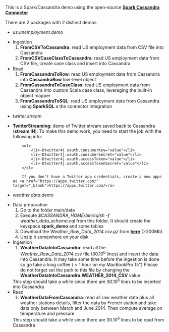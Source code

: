 This is a Spark/Cassandra demo using the open-source **[Spark Cassandra Connector]**

There are 2 packages with 2 distinct demos

* _us.unemployment.demo_
<ul>
    <li> Ingestion
        <ol>
            <li> <strong>FromCSVToCassandra</strong>: read US employment data from CSV file into Cassandra</li>
            <li> <strong>FromCSVCaseClassToCassandra</strong>: read US employment data from CSV file, create case class and insert into Cassandra</li>
        </ol>
    </li>
    <li> Read
        <ol>
            <li> <strong>FromCassandraToRow</strong>: read US employment data from Cassandra into <strong>CassandraRow</strong> low-level object</li>
            <li> <strong>FromCassandraToCaseClass</strong>: read US employment data from Cassandra into custom Scala case class, leveraging the built-in object mapper</li>
            <li> <strong>FromCassandraToSQL</strong>: read US employment data from Cassandra using <strong>SparkSQL</strong> a the connector integration
        </ol>
    </li>        
</ul>

* _twitter.stream_
<ul>
    <li> <strong>TwitterStreaming</strong>: demo of Twitter stream saved back to Cassandra (<strong>stream IN</strong>). To make this demo work, you need to start the job with the following info:

        <ol>
            <li>-Dtwitter4j.oauth.consumerKey="value"</li>
            <li>-Dtwitter4j.oauth.consumerSecret="value"</li>
            <li>-Dtwitter4j.oauth.accessToken="value"</li>
            <li>-Dtwitter4j.oauth.accessTokenSecret="value"</li>
        </ol>
        
        If you don't have a Twitter app credentials, create a new apps at <a href="https://apps.twitter.com/" target="_blank">https://apps.twitter.com/</a>
  </li>
</ul>
 
* _weather.data.demo_
<ul>
    <li> Data preparation
        <ol>
            <li> Go to the folder main/data</li>
            <li> Execute <em>$CASSANDRA_HOME/bin/cqlsh -f weather_data_schema.cql</em> from this folder. It should create the keyspace <strong>spark_demo</strong> and some tables </li>
            <li> Download the <em>Weather_Raw_Data_2014.csv.gz</em> from <strong><a target="blank_" href="https://drive.google.com/file/d/0B6wR2aj4Cb6wOF95QUZmVTRPR2s/view?usp=sharing">here</a></strong> (&gt;200Mb)</li>
            <li> Unzip it somewhere on your disk </li>
        </ol>
    </li>
    <li> Ingestion
        <ol>
            <li> <strong>WeatherDataIntoCassandra</strong>: read all the <em>Weather_Raw_Data_2014.csv</em> file (30.10<sup>6</sup> lines) and insert the data into Cassandra. It may take some time before the ingestion is done so go take a long coffee ( &lt; 1 hour on my MacBookPro 15") 
            Please do not forget set the path to this file by changing the <strong>WeatherDataIntoCassandra.WEATHER_2014_CSV</strong> value</li>
        </ol>
        This step should take a while since there are 30.10<sup>6</sup> lines to be inserted into Cassandra
    </li>
    <li> Read
        <ol>
            <li> <strong>WeatherDataFromCassandra</strong>: read all raw weather data plus all weather stations details, 
            filter the data by French station and take data only between March and June 2014. 
            Then compute average on temperature and pressure</li>
        </ol>
        This step should take a while since there are 30.10<sup>6</sup> lines to be read from Cassandra
    </li>        
</ul>

[Spark Cassandra Connector]: https://github.com/datastax/spark-cassandra-connector


